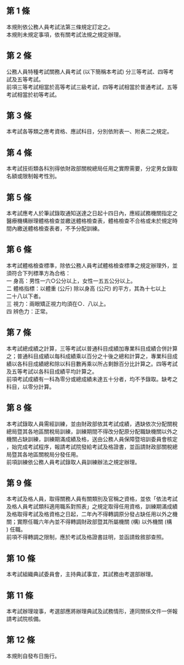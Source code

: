 第 1 條
-------
本規則依公務人員考試法第三條規定訂定之。  
本規則未規定事項，依有關考試法規之規定辦理。

第 2 條
-------
公務人員特種考試關務人員考試 (以下簡稱本考試) 分三等考試、四等考  
試及五等考試。  
前項三等考試相當於高等考試三級考試，四等考試相當於普通考試，五等  
考試相當於初等考試。

第 3 條
-------
本考試各等類之應考資格、應試科目，分別依附表一、附表二之規定。

第 4 條
-------
本考試技術類各科別得依財政部關稅總局任用之實際需要，分定男女錄取  
名額或限制報考性別。

第 5 條
-------
本考試應考人於筆試錄取通知送達之日起十四日內，應經試務機關指定之  
醫療機構辦理體格檢查並繳送體格檢查表，體格檢查不合格或未於規定時  
間內繳送體格檢查表者，不予分配訓練。

第 6 條
-------
本考試體格檢查標準，除依公務人員考試體格檢查標準之規定辦理外，並  
須符合下列標準方為合格：  
一  身高：男性一六○公分以上，女性一五五公分以上。  
二  體格指標：以體重 (公斤) 除以身高 (公尺) 的平方，其為十七以上  
    二十八以下者。  
三  視力：兩眼矯正視力均須在○．八以上。  
四  辨色力：正常。

第 7 條
-------
本考試總成績之計算，三等考試以普通科目成績加專業科目成績合併計算  
之；普通科目成績以每科成績乘以百分之十後之總和計算之，專業科目成  
績以各科目成績總和除以科目數再乘以所占剩餘百分比計算之。四等考試  
及五等考試以各科目成績平均計算之。  
前項考試成績有一科為零分或總成績未達五十分者，均不予錄取。缺考之  
科目，以零分計算。

第 8 條
-------
本考試錄取人員需經訓練，並由財政部依其考試成績，遇缺依次分配關稅  
總局暨其各地區關稅局訓練，訓練期間不得改分配原分配職缺機關以外之  
機關占缺訓練，訓練期滿成績及格，送由公務人員保障暨培訓委員會核定  
，始完成考試程序，報請考試院發給考試及格證書，並函請財政部關稅總  
局暨其各地區關稅局分發任用。  
前項訓練依公務人員考試錄取人員訓練辦法之規定辦理。

第 9 條
-------
本考試及格人員，取得關務人員有關類別及官稱之資格，並依「依法考試  
及格人員考試類科適用職系對照表」之規定取得任用資格，訓練期滿成績  
及格取得考試及格資格之日起，二年內不得轉調原分發占缺任用以外之機  
關；實際任職六年內並不得轉調財政部暨其所屬機關 (構) 以外機關 (構  
) 任職。  
前項不得轉調之限制，應於考試及格證書註明，並函請銓敘部查照。

第 10 條
--------
本考試組織典試委員會，主持典試事宜，其試務由考選部辦理。

第 11 條
--------
本考試辦理竣事，考選部應將辦理典試及試務情形，連同關係文件一併報  
請考試院核備。

第 12 條
--------
本規則自發布日施行。

